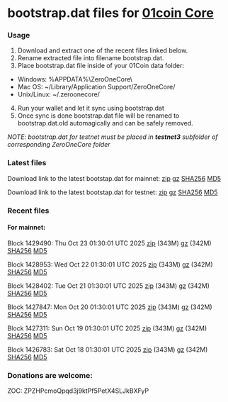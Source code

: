 # bootstrap.dat files for [01coin Core](https://01coin.io)

### Usage

1. Download and extract one of the recent files linked below.
2. Rename extracted file into filename bootstrap.dat.
3. Place bootstrap.dat file inside of your 01Coin data folder:
 - Windows: %APPDATA%\ZeroOneCore\
 - Mac OS: ~/Library/Application Support/ZeroOneCore/
 - Unix/Linux: ~/.zeroonecore/
4. Run your wallet and let it sync using bootstrap.dat
5. Once sync is done bootstrap.dat file will be renamed to bootstrap.dat.old automagically and can be safely removed.

_NOTE: bootstrap.dat for testnet must be placed in **testnet3** subfolder of corresponding ZeroOneCore folder_

### Latest files
Download link to the latest bootstap.dat for mainnet: [zip](https://files.01coin.io/mainnet/bootstrap.dat.zip) [gz](https://files.01coin.io/mainnet/bootstrap.dat.tar.gz) [SHA256](https://files.01coin.io/mainnet/sha256.txt) [MD5](https://files.01coin.io/mainnet/md5.txt)

Download link to the latest bootstap.dat for testnet: [zip](https://files.01coin.io/testnet/bootstrap.dat.zip) [gz](https://files.01coin.io/testnet/bootstrap.dat.tar.gz) [SHA256](https://files.01coin.io/testnet/sha256.txt) [MD5](https://files.01coin.io/testnet/md5.txt)

### Recent files

#### For mainnet:

Block 1429490: Thu Oct 23 01:30:01 UTC 2025 [zip](https://files.01coin.io/mainnet/2025-10-23/bootstrap.dat.zip) (343M) [gz](https://files.01coin.io/mainnet/2025-10-23/bootstrap.dat.tar.gz) (342M) [SHA256](https://files.01coin.io/mainnet/2025-10-23/sha256.txt) [MD5](https://files.01coin.io/mainnet/2025-10-23/md5.txt)

Block 1428953: Wed Oct 22 01:30:01 UTC 2025 [zip](https://files.01coin.io/mainnet/2025-10-22/bootstrap.dat.zip) (343M) [gz](https://files.01coin.io/mainnet/2025-10-22/bootstrap.dat.tar.gz) (342M) [SHA256](https://files.01coin.io/mainnet/2025-10-22/sha256.txt) [MD5](https://files.01coin.io/mainnet/2025-10-22/md5.txt)

Block 1428402: Tue Oct 21 01:30:01 UTC 2025 [zip](https://files.01coin.io/mainnet/2025-10-21/bootstrap.dat.zip) (343M) [gz](https://files.01coin.io/mainnet/2025-10-21/bootstrap.dat.tar.gz) (342M) [SHA256](https://files.01coin.io/mainnet/2025-10-21/sha256.txt) [MD5](https://files.01coin.io/mainnet/2025-10-21/md5.txt)

Block 1427847: Mon Oct 20 01:30:01 UTC 2025 [zip](https://files.01coin.io/mainnet/2025-10-20/bootstrap.dat.zip) (343M) [gz](https://files.01coin.io/mainnet/2025-10-20/bootstrap.dat.tar.gz) (342M) [SHA256](https://files.01coin.io/mainnet/2025-10-20/sha256.txt) [MD5](https://files.01coin.io/mainnet/2025-10-20/md5.txt)

Block 1427311: Sun Oct 19 01:30:01 UTC 2025 [zip](https://files.01coin.io/mainnet/2025-10-19/bootstrap.dat.zip) (343M) [gz](https://files.01coin.io/mainnet/2025-10-19/bootstrap.dat.tar.gz) (342M) [SHA256](https://files.01coin.io/mainnet/2025-10-19/sha256.txt) [MD5](https://files.01coin.io/mainnet/2025-10-19/md5.txt)

Block 1426783: Sat Oct 18 01:30:01 UTC 2025 [zip](https://files.01coin.io/mainnet/2025-10-18/bootstrap.dat.zip) (343M) [gz](https://files.01coin.io/mainnet/2025-10-18/bootstrap.dat.tar.gz) (342M) [SHA256](https://files.01coin.io/mainnet/2025-10-18/sha256.txt) [MD5](https://files.01coin.io/mainnet/2025-10-18/md5.txt)


### Donations are welcome:

ZOC: ZPZHPcmoQpqd3j9ktPf5PetX4SLJkBXFyP

